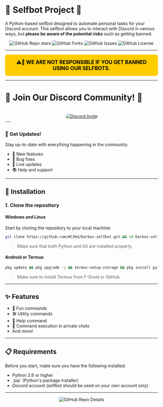 # 🎉 Selfbot Project 🎉

A Python-based selfbot designed to automate personal tasks for your Discord account. This selfbot allows you to interact with Discord in various ways, but **please be aware of the potential risks** such as getting banned.

<div align="center">
  <img src="https://img.shields.io/github/stars/HC36d/Darkos-selfbot?style=social" alt="GitHub Repo stars">
  <img src="https://img.shields.io/github/forks/HC36d/Darkos-selfbot?style=social" alt="GitHub Forks">
  <img src="https://img.shields.io/github/issues/HC36d/Darkos-selfbot" alt="GitHub Issues">
  <img src="https://img.shields.io/github/license/HC36d/Darkos-selfbot" alt="GitHub License">
</div>

---

<div style="background-color: #ffcc00; color: black; border-radius: 8px; padding: 15px; font-size: 1.2em; text-align: center; font-weight: bold;">
  ⚠️🚨 WE ARE NOT RESPONSIBLE IF YOU GET BANNED USING OUR SELFBOTS.
</div>

---

# 🌟 **Join Our Discord Community!** 🌟

<div align="center">
<br/>
  <a href="https://discord.gg/Hx6mHbh6wr">
    <img src="https://invidget.switchblade.xyz/hDDrKhWPqr" alt="Discord Invite" style="border-radius: 10px;"/>
  </a>
    <br/>
</div>
---

### 📢 **Get Updates!**

Stay up-to-date with everything happening in the community:

<ul>
  <li>🚀 New features</li>
  <li>🐞 Bug fixes</li>
  <li>🔴 Live updates</li>
  <li>📚 Help and support</li>
</ul>

---

## 🎯 **Installation**

### 1. Clone the repository

#### Windows and Linux
Start by cloning the repository to your local machine:

```bash
git clone https://github.com/HC36d/Darkos-selfbot.git && cd Darkos-selfbot && python setup.py
```
> Make sure that both Python and Git are installed properly.

#### Android or Termux
```bash
pkg update && pkg upgrade -y && termux-setup-storage && pkg install python -y && pkg install git -y && pkg install espeak -y && cd storage/downloads && git clone https://github.com/HC36d/Darkos-selfbot.git && cd Darkos-selfbot && python setup.py
```
> Make sure to install Termux from F-Droid or GitHub.

---

## ✨ **Features**

<ul>
  <li>🎉 Fun commands</li>
  <li>🛠️ Utility commands</li>
  <li>📜 Help command</li>
  <li>📨 Command execution in private chats</li>
  <li>And more!</li>
</ul>

---

## 📋 **Requirements**

Before you start, make sure you have the following installed:

<ul>
  <li>Python 3.8 or higher</li>
  <li>`pip` (Python's package installer)</li>
  <li>Discord account (selfbot should be used on your own account only)</li>
</ul>

---

<div align="center">
  <img src="https://github-profile-summary-cards.vercel.app/api/cards/profile-details?username=HC36d&theme=github" alt="GitHub Repo Details">
</div>